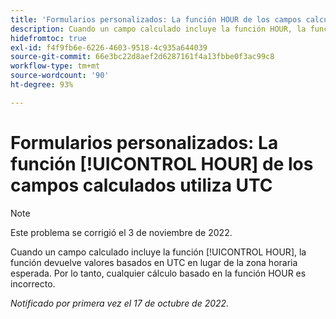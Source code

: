 ```yaml
---
title: 'Formularios personalizados: La función HOUR de los campos calculados utiliza UTC'
description: Cuando un campo calculado incluye la función HOUR, la función devuelve valores basados en UTC en lugar de la zona horaria esperada. Por lo tanto, cualquier cálculo basado en la función HOUR es incorrecto.
hidefromtoc: true
exl-id: f4f9fb6e-6226-4603-9518-4c935a644039
source-git-commit: 66e3bc22d8aef2d6287161f4a13fbbe0f3ac99c8
workflow-type: tm+mt
source-wordcount: '90'
ht-degree: 93%

---
```


# Formularios personalizados: La función [!UICONTROL HOUR] de los campos calculados utiliza UTC

>[!NOTE]
>
>Este problema se corrigió el 3 de noviembre de 2022.

Cuando un campo calculado incluye la función [!UICONTROL HOUR], la función devuelve valores basados en UTC en lugar de la zona horaria esperada. Por lo tanto, cualquier cálculo basado en la función HOUR es incorrecto.

_Notificado por primera vez el 17 de octubre de 2022._
